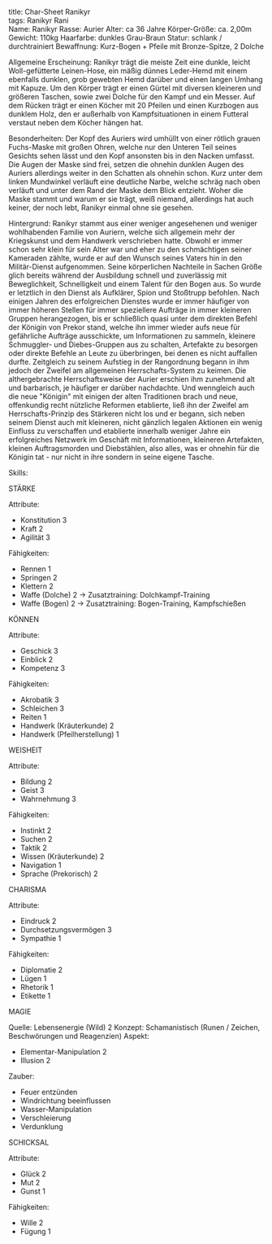 title: Char-Sheet Ranikyr  
tags: Ranikyr Rani   
Name:           RanikyrRasse:          AurierAlter:          ca 36 JahreKörper-Größe:   ca. 2,00mGewicht:        110kgHaarfarbe:      dunkles Grau-BraunStatur:         schlank / durchtrainiertBewaffnung:     Kurz-Bogen + Pfeile mit Bronze-Spitze, 2 DolcheAllgemeine Erscheinung:Ranikyr trägt die meiste Zeit eine dunkle, leicht Woll-gefütterte Leinen-Hose, ein mäßig dünnes Leder-Hemd mit einem ebenfalls dunklen, grob gewebten Hemd darüber und einen langen Umhang mit Kapuze. Um den Körper trägt er einen Gürtel mit diversen kleineren und größeren Taschen, sowie zwei Dolche für den Kampf und ein Messer. Auf dem Rücken trägt er einen Köcher mit 20 Pfeilen und einen Kurzbogen aus dunklem Holz, den er außerhalb von Kampfsituationen in einem Futteral verstaut neben dem Köcher hängen hat.Besonderheiten:Der Kopf des Auriers wird umhüllt von einer rötlich grauen Fuchs-Maske mit großen Ohren, welche nur den Unteren Teil seines Gesichts sehen lässt und den Kopf ansonsten bis in den Nacken umfasst. Die Augen der Maske sind frei, setzen die ohnehin dunklen Augen des Auriers allerdings weiter in den Schatten als ohnehin schon. Kurz unter dem linken Mundwinkel verläuft eine deutliche Narbe, welche schräg nach oben verläuft und unter dem Rand der Maske dem Blick entzieht. Woher die Maske stammt und warum er sie trägt, weiß niemand, allerdings hat auch keiner, der noch lebt, Ranikyr einmal ohne sie gesehen.Hintergrund:Ranikyr stammt aus einer weniger angesehenen und weniger wohlhabenden Familie von Auriern, welche sich allgemein mehr der Kriegskunst und dem Handwerk verschrieben hatte. Obwohl er immer schon sehr klein für sein Alter war und eher zu den schmächtigen seiner Kameraden zählte, wurde er auf den Wunsch seines Vaters hin in den Militär-Dienst aufgenommen. Seine körperlichen Nachteile in Sachen Größe glich bereits während der Ausbildung schnell und zuverlässig mit Beweglichkeit, Schnelligkeit und einem Talent für den Bogen aus. So wurde er letztlich in den Dienst als Aufklärer, Spion und Stoßtrupp befohlen. Nach einigen Jahren des erfolgreichen Dienstes wurde er immer häufiger von immer höheren Stellen für immer speziellere Aufträge in immer kleineren Gruppen herangezogen, bis er schließlich quasi unter dem direkten Befehl der Königin von Prekor stand, welche ihn immer wieder aufs neue für gefährliche Aufträge ausschickte, um Informationen zu sammeln, kleinere Schmuggler- und Diebes-Gruppen aus zu schalten, Artefakte zu besorgen oder direkte Befehle an Leute zu überbringen, bei denen es nicht auffallen durfte. Zeitgleich zu seinem Aufstieg in der Rangordnung begann in ihm jedoch der Zweifel am allgemeinen Herrschafts-System zu keimen. Die althergebrachte Herrschaftsweise der Aurier erschien ihm zunehmend alt und barbarisch, je häufiger er darüber nachdachte. Und wenngleich auch die neue "Königin" mit einigen der alten Traditionen brach und neue, offenkundig recht nützliche Reformen etablierte, ließ ihn der Zweifel am Herrschafts-Prinzip des Stärkeren nicht los und er begann, sich neben seinem Dienst auch mit kleineren, nicht gänzlich legalen Aktionen ein wenig Einfluss zu verschaffen und etablierte innerhalb weniger Jahre ein erfolgreiches Netzwerk im Geschäft mit Informationen, kleineren Artefakten, kleinen Auftragsmorden und Diebstählen, also alles, was er ohnehin für die Königin tat - nur nicht in ihre sondern in seine eigene Tasche. Skills:STÄRKEAttribute:- Konstitution 3- Kraft 2- Agilität 3Fähigkeiten:- Rennen 1- Springen 2- Klettern 2- Waffe (Dolche) 2 -> Zusatztraining: Dolchkampf-Training- Waffe (Bogen) 2  -> Zusatztraining: Bogen-Training, KampfschießenKÖNNENAttribute: - Geschick 3- Einblick 2- Kompetenz 3Fähigkeiten:- Akrobatik 3- Schleichen 3- Reiten 1- Handwerk (Kräuterkunde) 2- Handwerk (Pfeilherstellung) 1WEISHEITAttribute: - Bildung 2- Geist 3- Wahrnehmung 3Fähigkeiten:- Instinkt 2- Suchen 2- Taktik 2- Wissen (Kräuterkunde) 2- Navigation 1- Sprache (Prekorisch) 2CHARISMAAttribute: - Eindruck 2- Durchsetzungsvermögen 3- Sympathie 1Fähigkeiten:- Diplomatie 2- Lügen 1- Rhetorik 1- Etikette 1MAGIEQuelle:  Lebensenergie (Wild) 2Konzept: Schamanistisch (Runen / Zeichen, Beschwörungen und Reagenzien)Aspekt:  - Elementar-Manipulation 2- Illusion 2Zauber:- Feuer entzünden- Windrichtung beeinflussen- Wasser-Manipulation- Verschleierung- VerdunklungSCHICKSALAttribute:- Glück 2- Mut 2- Gunst 1Fähigkeiten:- Wille 2- Fügung 1